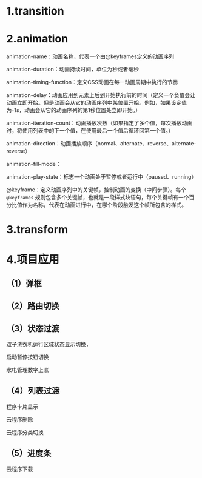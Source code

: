 # 1.transition

# 2.animation

animation-name：动画名称，代表一个由@keyframes定义的动画序列

animation-duration：动画持续时间，单位为秒或者毫秒

animation-timing-function：定义CSS动画在每一动画周期中执行的节奏

animation-delay：动画应用到元素上后到开始执行前的时间（定义一个负值会让动画立即开始。但是动画会从它的动画序列中某位置开始。例如，如果设定值为-1s，动画会从它的动画序列的第1秒位置处立即开始。）

animation-iteration-count：动画播放次数（如果指定了多个值，每次播放动画时，将使用列表中的下一个值，在使用最后一个值后循环回第一个值。）

animation-direction：动画播放顺序（normal、alternate、reverse、alternate- reverse）

animation-fill-mode：

animation-play-state：标志一个动画处于暂停或者运行中（paused、running）



@keyframe：定义动画序列中的关键帧，控制动画的变换（中间步骤）。每个 `@keyframes` 规则包含多个关键帧，也就是一段样式块语句，每个关键帧有一个百分比值作为名称，代表在动画进行中，在哪个阶段触发这个帧所包含的样式。

# 3.transform

# 4.项目应用

## （1）弹框

## （2）路由切换

## （3）状态过渡

双子洗衣机运行区域状态显示切换，

启动暂停按钮切换

水电管理数字上涨



## （4）列表过渡

程序卡片显示

云程序删除

云程序分类切换

## （5）进度条

云程序下载